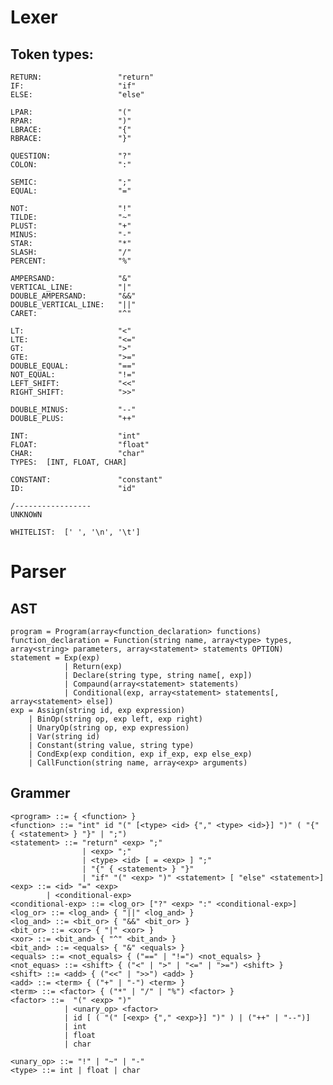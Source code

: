 # Lexer

## Token types:

    RETURN:                 "return"
    IF:                     "if"
    ELSE:                   "else"

    LPAR:                   "("
    RPAR:                   ")"
    LBRACE:                 "{"
    RBRACE:                 "}"

    QUESTION:               "?"
    COLON:                  ":"

    SEMIC:                  ";"
    EQUAL:                  "="

    NOT:                    "!"
    TILDE:                  "~"
    PLUST:                  "+"
    MINUS:                  "-"
    STAR:                   "*"
    SLASH:                  "/"
    PERCENT:                "%"

    AMPERSAND:              "&"
    VERTICAL_LINE:          "|"
    DOUBLE_AMPERSAND:       "&&"
    DOUBLE_VERTICAL_LINE:   "||"
    CARET:                  "^"

    LT:                     "<"
    LTE:                    "<="
    GT:                     ">"
    GTE:                    ">="
    DOUBLE_EQUAL:           "=="
    NOT_EQUAL:              "!="
    LEFT_SHIFT:             "<<"
    RIGHT_SHIFT:            ">>"

    DOUBLE_MINUS:           "--"
    DOUBLE_PLUS:            "++"

    INT:                    "int"
    FLOAT:                  "float"
    CHAR:                   "char"
    TYPES:  [INT, FLOAT, CHAR]

    CONSTANT:               "constant"
    ID:                     "id"

    /-----------------
    UNKNOWN

    WHITELIST:  [' ', '\n', '\t']

# Parser

## AST

    program = Program(array<function_declaration> functions)
    function_declaration = Function(string name, array<type> types, array<string> parameters, array<statement> statements OPTION)
    statement = Exp(exp)
                | Return(exp)
                | Declare(string type, string name[, exp])
                | Compaund(array<statement> statements)
                | Conditional(exp, array<statement> statements[, array<statement> else])
    exp = Assign(string id, exp expression)
        | BinOp(string op, exp left, exp right)
        | UnaryOp(string op, exp expression)
        | Var(string id)
        | Constant(string value, string type)
        | CondExp(exp condition, exp if_exp, exp else_exp)
        | CallFunction(string name, array<exp> arguments)

## Grammer

    <program> ::= { <function> }
    <function> ::= "int" id "(" [<type> <id> {"," <type> <id>}] ")" ( "{" { <statement> } "}" | ";")
    <statement> ::= "return" <exp> ";"
                    | <exp> ";"
                    | <type> <id> [ = <exp> ] ";"
                    | "{" { <statement> } "}"
                    | "if" "(" <exp> ")" <statement> [ "else" <statement>]
    <exp> ::= <id> "=" <exp>
            | <conditional-exp>
    <conditional-exp> ::= <log_or> ["?" <exp> ":" <conditional-exp>]
    <log_or> ::= <log_and> { "||" <log_and> }
    <log_and> ::= <bit_or> { "&&" <bit_or> }
    <bit_or> ::= <xor> { "|" <xor> }
    <xor> ::= <bit_and> { "^" <bit_and> }
    <bit_and> ::= <equals> { "&" <equals> }
    <equals> ::= <not_equals> { ("==" | "!=") <not_equals> }
    <not_equas> ::= <shift> { ("<" | ">" | "<=" | ">=") <shift> }
    <shift> ::= <add> { ("<<" | ">>") <add> }
    <add> ::= <term> { ("+" | "-") <term> }
    <term> ::= <factor> { ("*" | "/" | "%") <factor> }
    <factor> ::=  "(" <exp> ")"
                | <unary_op> <factor>
                | id [ ( "(" [<exp> {"," <exp>}] ")" ) | ("++" | "--")]
                | int
                | float
                | char

    <unary_op> ::= "!" | "~" | "-"
    <type> ::= int | float | char
